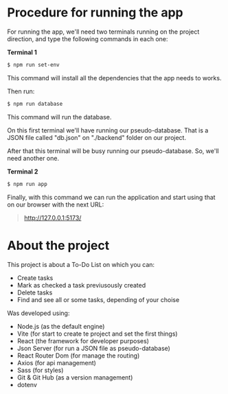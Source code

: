 # Procedure for running the app

For running the app, we'll need two terminals running on the project direction, and type the following commands in each one:

**Terminal 1**

```bash
$ npm run set-env
```
This command will install all the dependencies that the app needs to works.

Then run:

```bash
$ npm run database
```
This command will run the database.

On this first terminal we'll have running our pseudo-database. That is a JSON file called "db.json" on "./backend" folder on our project.

After that this terminal will be busy running our pseudo-database. So, we'll need another one.

**Terminal 2**

```bash
$ npm run app
```

Finally, with this command we can run the application and start using that on our browser with the next URL:

> http://127.0.0.1:5173/

# About the project

This project is about a To-Do List on which you can:
 - Create tasks
 - Mark as checked a task previusously created
 - Delete tasks
 - Find and see all or some tasks, depending of your choise

Was developed using:
 - Node.js (as the default engine)
 - Vite (for start to create te project and set the first things)
 - React (the framework for developer purposes)
 - Json Server (for run a JSON file as pseudo-database)
 - React Router Dom (for manage the routing)
 - Axios (for api management)
 - Sass (for styles)
 - Git & Git Hub (as a version management)
 - dotenv